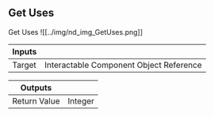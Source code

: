 ## Get Uses
Get Uses
![[../img/nd_img_GetUses.png]]

|Inputs||
|--|--|
| Target | Interactable Component Object Reference |

|Outputs||
|--|--|
| Return Value | Integer |
